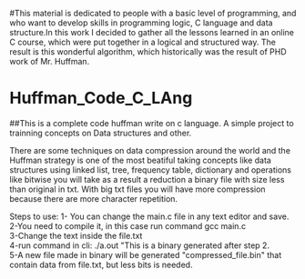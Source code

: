 #This material is dedicated to people with a basic level of programming, and who want to develop skills in programming logic, C language and data structure.In this work I decided to gather all the lessons learned in an online C course, which were put together in a logical and structured way. The result is this wonderful algorithm, which historically was the result of PHD work of Mr. Huffman.

# Huffman_Code_C_LAng

##This is a complete code huffman write on c language. A simple project to trainning concepts on Data structures and other.

There are some techniques on data compression around the world and the Huffman strategy is one of the most beatiful
taking concepts like data structures using  linked list, tree, frequency table, dictionary and operations like bitwise
you will take as a result a reduction a binary file with size less than original in txt. With big txt files you will have more compression because there are more character repetition.
 

Steps to use:
1- You can change the main.c file in any text editor and save.  
2-You need to compile it, in this case run command gcc main.c  
3-Change the text inside the file.txt  
4-run command in cli: ./a.out "This is a binary generated after step 2.  
5-A new file made in binary will be generated "compressed_file.bin" that contain data from file.txt, but less bits is 
needed. 




